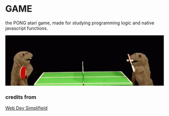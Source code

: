 
# GAME 
the PONG atari game, made for studying programming logic and native javascript functions.

![](/info/tenor.gif)

### credits from
<a href="https://www.youtube.com/watch?v=PeY6lXPrPaA">Web Dev Simplifield  </a>